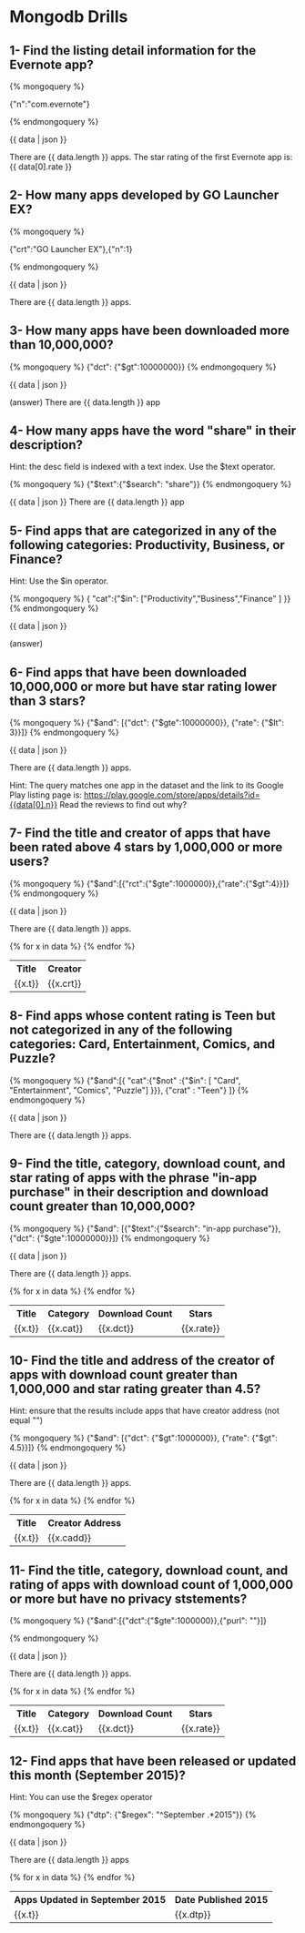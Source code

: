 # Mongodb Drills


## 1- Find the listing detail information for the Evernote app?

{% mongoquery %}

{"n":"com.evernote"}

{% endmongoquery %}

{{ data | json }}

There are {{ data.length }} apps.
The star rating of the first Evernote app is: {{ data[0].rate }}

## 2- How many apps developed by GO Launcher EX?
{% mongoquery %}

{"crt":"GO Launcher EX"},{"n":1}

{% endmongoquery %}

{{ data | json }}

There are {{ data.length }} apps.

## 3- How many apps have been downloaded more than 10,000,000?
{% mongoquery %}
{"dct": {"$gt":10000000}}
{% endmongoquery %}

{{ data | json }}

(answer)
There are {{ data.length }} app
## 4- How many apps have the word "share" in their description?
Hint: the desc field is indexed with a text index. Use the $text operator.

{% mongoquery %}
{"$text":{"$search": "share"}}
{% endmongoquery %}

{{ data | json }}
There are {{ data.length }} app


## 5- Find apps that are categorized in any of the following categories: Productivity, Business, or Finance?
Hint: Use the $in operator.

{% mongoquery %}
{ "cat":{"$in": ["Productivity","Business","Finance" ] }}
{% endmongoquery %}

{{ data | json }}

(answer)

## 6- Find apps that have been downloaded 10,000,000 or more but have star rating lower than 3 stars?
{% mongoquery %}
{"$and": [{"dct": {"$gte":10000000}}, {"rate": {"$lt": 3}}]}
{% endmongoquery %}

{{ data | json }}

There are {{ data.length }} apps.

Hint: The query matches one app in the dataset and the link to its Google Play listing page is:
https://play.google.com/store/apps/details?id={{data[0].n}} Read the reviews to find out why?

## 7- Find the title and creator of apps that have been rated above 4 stars by 1,000,000 or more users?
{% mongoquery %}
{"$and":[{"rct":{"$gte":1000000}},{"rate":{"$gt":4}}]}
{% endmongoquery %}

{{ data | json }}

There are {{ data.length }} apps.
<table>
  <tr>
    <th>Title</th>
    <th>Creator</th>
  </tr>
{% for x in data %}
    <tr>
        <td>{{x.t}}</td>
        <td>{{x.crt}}</td>
    </tr>
{% endfor %}
</table>

## 8- Find apps whose content rating is Teen but not categorized in any of the following categories: Card, Entertainment, Comics, and Puzzle?
{% mongoquery %}
{"$and":[{ "cat":{"$not" :{"$in": [ "Card", "Entertainment", "Comics", "Puzzle"] }}}, {"crat" : "Teen"} ]}
{% endmongoquery %}

{{ data | json }}

There are {{ data.length }} apps.

## 9- Find the title, category, download count, and star rating of apps with the phrase "in-app purchase" in their description and download count greater than 10,000,000?
{% mongoquery %}
{"$and": [{"$text":{"$search": "in-app purchase"}}, {"dct": {"$gte":10000000}}]}
{% endmongoquery %}

{{ data | json }}

There are {{ data.length }} apps.
<table>
  <tr>
    <th>Title</th>
    <th>Category</th> 
    <th>Download Count</th>
    <th>Stars</th>
  </tr>
{% for x in data %}
    <tr>
        <td>{{x.t}}</td>
        <td>{{x.cat}}</td>
        <td>{{x.dct}}</td>
        <td>{{x.rate}}</td>
    </tr>
{% endfor %}
</table>

## 10- Find the title and address of the creator of apps with download count greater than 1,000,000 and star rating greater than 4.5?
Hint: ensure that the results include apps that have creator address (not equal "")

{% mongoquery %}
{"$and": [{"dct": {"$gt":1000000}}, {"rate": {"$gt": 4.5}}]}
{% endmongoquery %}

{{ data | json }}

There are {{ data.length }} apps.
<table>
  <tr>
    <th>Title</th>
    <th>Creator Address</th>
  </tr>
{% for x in data %}
    <tr>
        <td>{{x.t}}</td>
        <td>{{x.cadd}}</td>
    </tr>
{% endfor %}
</table>

## 11- Find the title, category, download count, and rating of apps with download count of 1,000,000 or more but have no privacy ststements?

{% mongoquery %}
{"$and":[{"dct":{"$gte":1000000}},{"purl": ""}]}

{% endmongoquery %}

{{ data | json }}

There are {{ data.length }} apps.
<table>
  <tr>
    <th>Title</th>
    <th>Category</th> 
    <th>Download Count</th>
    <th>Stars</th>
  </tr>
{% for x in data %}
    <tr>
        <td>{{x.t}}</td>
        <td>{{x.cat}}</td>
        <td>{{x.dct}}</td>
        <td>{{x.rate}}</td>
    </tr>
{% endfor %}
</table>

## 12- Find apps that have been released or updated this month (September 2015)?
Hint: You can use the $regex operator

{% mongoquery %}
{"dtp": {"$regex": "^September .*2015"}}
{% endmongoquery %}

{{ data | json }}

There are {{ data.length }} apps
<table>
  <tr>
    <th>Apps Updated in September 2015</th>
    <th>Date Published 2015</th>
  </tr>
{% for x in data %}
    <tr>
	<td>{{x.t}}</td>
        <td>{{x.dtp}}</td>
    </tr>
{% endfor %}
</table>
